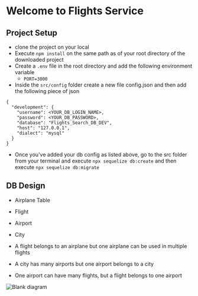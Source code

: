 <!-- / ROLE BASED ARCHITECTURE
-src/
index.js // server
models/
controllers/
middlewares/
services/
utils/
config/

    -tests/ [later]
    -static/

// FEATURE BASED ARCHITECTURE
-flights
-/ models
-/controllers
-search
-/ models
-/ controller -->

# Welcome to Flights Service

## Project Setup

- clone the project on your local
- Execute `npm install` on the same path as of your root directory of the downloaded project
- Create a `.env` file in the root directory and add the following environment variable
  - `PORT=3000`
- Inside the `src/config` folder create a new file config.json and then add the following piece of json

```
{
  "development": {
    "username": <YOUR_DB_LOGIN_NAME>,
    "password": <YOUR_DB_PASSWORD>,
    "database": "Flights_Search_DB_DEV",
    "host": "127.0.0.1",
    "dialect": "mysql"
  }
}

```

- Once you've added your db config as listed above, go to the src folder from your terminal and execute `npx sequelize db:create` and then execute `npx sequelize db:migrate`

## DB Design

- Airplane Table
- Flight
- Airport
- City

- A flight belongs to an airplane but one airplane can be used in multiple flights
- A city has many airports but one airport belongs to a city
- One airport can have many flights, but a flight belongs to one airport

![Blank diagram](https://github.com/vishalkumar-30/FlightsAndSearchService/assets/102590210/23852bc7-2bd2-427b-b655-8f13faf4e674)
